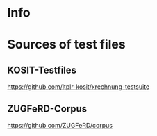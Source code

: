# Info

# Sources of test files

## KOSIT-Testfiles

https://github.com/itplr-kosit/xrechnung-testsuite

## ZUGFeRD-Corpus

https://github.com/ZUGFeRD/corpus

